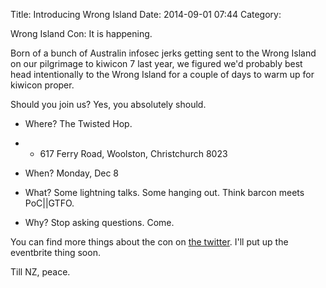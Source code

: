 Title: Introducing Wrong Island
Date: 2014-09-01 07:44
Category:

Wrong Island Con: It is happening.

Born of a bunch of Australin infosec jerks getting sent to the Wrong Island on our pilgrimage to kiwicon 7 last year, we figured we'd probably best head intentionally to the Wrong Island for a couple of days to warm up for kiwicon proper.

Should you join us? Yes, you absolutely should.

- Where? The Twisted Hop.
- - 617 Ferry Road, Woolston, Christchurch 8023

- When? Monday, Dec 8

- What? Some lightning talks. Some hanging out. Think barcon meets PoC||GTFO.

- Why? Stop asking questions. Come.

You can find more things about the con on [the twitter][twitter]. I'll put up the eventbrite thing soon.

Till NZ, peace.

[twitter]: https://twitter.com/WrongIslandCon
